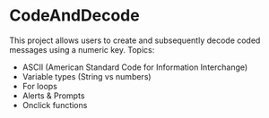 # CodeAndDecode

This project allows users to create and subsequently decode coded messages using a numeric key.
Topics: 
* ASCII (American Standard Code for Information Interchange)
* Variable types (String vs numbers)
* For loops
* Alerts & Prompts
* Onclick functions

